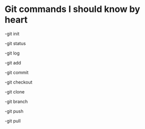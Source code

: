 # Git commands I should know by heart

-git init

-git status

-git log

-git add

-git commit

-git checkout

-git clone

-git branch

-git push

-git pull
